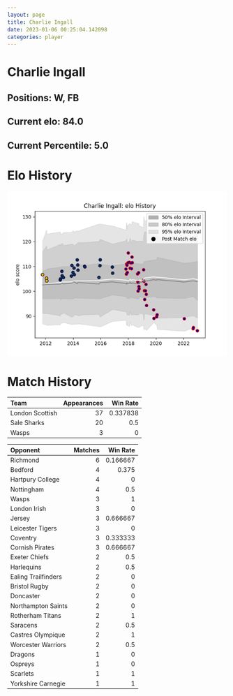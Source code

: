 ```yaml
---  
layout: page  
title: Charlie Ingall  
date: 2023-01-06 00:25:04.142098  
categories: player  
---
```

# Charlie Ingall

## Positions: W, FB

## Current elo: 84.0

## Current Percentile: 5.0

# Elo History


![elo history](history_CharlieIngall.png)
# Match History


| Team            |   Appearances |   Win Rate |
|:----------------|--------------:|-----------:|
| London Scottish |            37 |   0.337838 |
| Sale Sharks     |            20 |   0.5      |
| Wasps           |             3 |   0        |

| Opponent            |   Matches |   Win Rate |
|:--------------------|----------:|-----------:|
| Richmond            |         6 |   0.166667 |
| Bedford             |         4 |   0.375    |
| Hartpury College    |         4 |   0        |
| Nottingham          |         4 |   0.5      |
| Wasps               |         3 |   1        |
| London Irish        |         3 |   0        |
| Jersey              |         3 |   0.666667 |
| Leicester Tigers    |         3 |   0        |
| Coventry            |         3 |   0.333333 |
| Cornish Pirates     |         3 |   0.666667 |
| Exeter Chiefs       |         2 |   0.5      |
| Harlequins          |         2 |   0.5      |
| Ealing Trailfinders |         2 |   0        |
| Bristol Rugby       |         2 |   0        |
| Doncaster           |         2 |   0        |
| Northampton Saints  |         2 |   0        |
| Rotherham Titans    |         2 |   1        |
| Saracens            |         2 |   0.5      |
| Castres Olympique   |         2 |   1        |
| Worcester Warriors  |         2 |   0.5      |
| Dragons             |         1 |   0        |
| Ospreys             |         1 |   0        |
| Scarlets            |         1 |   1        |
| Yorkshire Carnegie  |         1 |   1        |